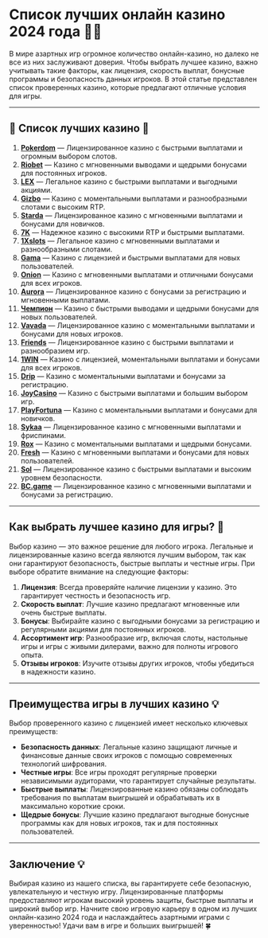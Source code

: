 # Список лучших онлайн казино 2024 года 🎰💎

В мире азартных игр огромное количество онлайн-казино, но далеко не все из них заслуживают доверия. Чтобы выбрать лучшее казино, важно учитывать такие факторы, как лицензия, скорость выплат, бонусные программы и безопасность данных игроков. В этой статье представлен список проверенных казино, которые предлагают отличные условия для игры.

---

## 🎲 Список лучших казино 🎲

1. **[Pokerdom](https://brandplay.link/4k77v2yx)** — Лицензированное казино с быстрыми выплатами и огромным выбором слотов.
2. **[Riobet](https://brandplay.link/7xBLTPyj)** — Казино с мгновенными выводами и щедрыми бонусами для постоянных игроков.
3. **[LEX](https://brandplay.link/zW4hdDFV)** — Легальное казино с быстрыми выплатами и выгодными акциями.
4. **[Gizbo](https://brandplay.link/bprXw4YV)** — Казино с моментальными выплатами и разнообразными слотами с высоким RTP.
5. **[Starda](https://brandplay.link/fB7xwRFL)** — Лицензированное казино с мгновенными выплатами и бонусами для новичков.
6. **[7K](https://brandplay.link/BvQyFShp)** — Надежное казино с высокими RTP и быстрыми выплатами.
7. **[1Xslots](https://brandplay.link/hSB1khtr)** — Легальное казино с мгновенными выплатами и разнообразными слотами.
8. **[Gama](https://brandplay.link/j6NMKsDz)** — Казино с лицензией и быстрыми выплатами для новых пользователей.
9. **[Onion](https://brandplay.link/zBGRVpQ9)** — Казино с мгновенными выплатами и отличными бонусами для всех игроков.
10. **[Aurora](https://10trafic-stat2.com/click/668546556bcc6313411604bd/6766/13032/subaccount)** — Лицензированное казино с бонусами за регистрацию и мгновенными выплатами.
11. **[Чемпион](https://temon-gter.cfd/go/lRq?p80412p304504pcc44t17455)** — Казино с быстрыми выводами и щедрыми бонусами для новых пользователей.
12. **[Vavada](https://vavadapartner.pro/?promo=ea5c9275-6854-4505-94fc-95ab18221945-linkb2)** — Лицензированное казино с моментальными выплатами и бонусами для новых игроков.
13. **[Friends](https://gofriends.vc/linkb2)** — Лицензированное казино с быстрыми выплатами и разнообразием игр.
14. **[1WIN](https://brandplay.link/smXVpBbG)** — Казино с лицензией, моментальными выплатами и бонусами для всех игроков.
15. **[Drip](https://drp-ircp01.com/c07e6a3db)** — Казино с моментальными выплатами и бонусами за регистрацию.
16. **[JoyCasino](https://rpc30.call2me.pro/?/ru/registration?apkpop=0&partner=p24970p3291217pc98f)** — Казино с быстрыми выплатами и большим выбором игр.
17. **[PlayFortuna](https://fortunapromo.net/alt/playfortuna/registration?0dc4a9362a71feb7e3f165fb8e766f70)** — Казино с моментальными выплатами и бонусами для новичков.
18. **[Sykaa](https://s-two-way.com/?source=linkb2&pid=30697)** — Лицензированное казино с мгновенными выплатами и фриспинами.
19. **[Rox](https://rox-pvwfpjgcxe.com/cb1ee18a5)** — Казино с моментальными выплатами и щедрыми бонусами.
20. **[Fresh](https://fresh-eumwkxwao.com/c3f7b485d)** — Казино с мгновенными выплатами и бонусами для новых пользователей.
21. **[Sol](https://sol-mmtdzfbaco.com/cb2415bca)** — Лицензированное казино с быстрыми выплатами и высоким уровнем безопасности.
22. **[BC.game](https://partnerbcgame.com/dcc53d441)** — Лицензированное казино с мгновенными выплатами и бонусами за регистрацию.

---

## Как выбрать лучшее казино для игры? 🎯

Выбор казино — это важное решение для любого игрока. Легальные и лицензированные казино всегда являются лучшим выбором, так как они гарантируют безопасность, быстрые выплаты и честные игры. При выборе обратите внимание на следующие факторы:

1. **Лицензия**: Всегда проверяйте наличие лицензии у казино. Это гарантирует честность и безопасность игр.
2. **Скорость выплат**: Лучшие казино предлагают мгновенные или очень быстрые выплаты.
3. **Бонусы**: Выбирайте казино с выгодными бонусами за регистрацию и регулярными акциями для постоянных игроков.
4. **Ассортимент игр**: Разнообразие игр, включая слоты, настольные игры и игры с живыми дилерами, важно для полноты игрового опыта.
5. **Отзывы игроков**: Изучите отзывы других игроков, чтобы убедиться в надежности казино.

---

## Преимущества игры в лучших казино 💡

Выбор проверенного казино с лицензией имеет несколько ключевых преимуществ:

- **Безопасность данных**: Легальные казино защищают личные и финансовые данные своих игроков с помощью современных технологий шифрования.
- **Честные игры**: Все игры проходят регулярные проверки независимыми аудиторами, что гарантирует случайные результаты.
- **Быстрые выплаты**: Лицензированные казино обязаны соблюдать требования по выплатам выигрышей и обрабатывать их в максимально короткие сроки.
- **Щедрые бонусы**: Лучшие казино предлагают выгодные бонусные программы как для новых игроков, так и для постоянных пользователей.

---

## Заключение 💡

Выбирая казино из нашего списка, вы гарантируете себе безопасную, увлекательную и честную игру. Лицензированные платформы предоставляют игрокам высокий уровень защиты, быстрые выплаты и широкий выбор игр. Начните свою игровую карьеру в одном из лучших онлайн-казино 2024 года и наслаждайтесь азартными играми с уверенностью! Удачи вам в игре и больших выигрышей! 🍀
